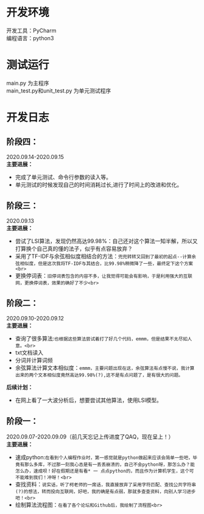 开发环境<br>
=====
开发工具：PyCharm<br>
编程语言：python3<br>

测试运行<br>
=====
main.py 为主程序<br>
main_test.py和unit_test.py 为单元测试程序<br>

开发日志<br>
=====

阶段四：<br>
----
2020.09.14-2020.09.15<br>
**主要进展：<br>**
* 完成了单元测试、命令行参数的读入等。<br>
* 单元测试的时候发现自己的时间消耗过长,进行了时间上的改进和优化。<br>

阶段三：<br>
----
2020.09.13<br>
**主要进展：<br>**
* 尝试了LSI算法，发现仍然高达99.98%：自己还对这个算法一知半解，所以又打算换个自己真的懂的法子，似乎有点容易放弃？<br>
* 采用了TF-IDF与余弦相似度相结合的方法：`兜兜转转又回到了最初的起点--计算余弦相似度，但是这次我将TF-IDF与其结合，比99.98%稍微降了一些，最终定下这个方案<br>`
* 更换停词表：`旧停词表包含的内容不多，让我觉得可能会有影响，于是利用强大的互联网，更换停词表，效果的确好了不少<br>`

阶段二：<br>
----
2020.09.10-2020.09.12<br>
**主要进展：<br>**
* 查询了很多算法:`也根据这些算法尝试着打了好几个代码，emmm，但是结果不太尽如人意。<br>`
* txt文档读入<br>
* 分词并计算词频<br>
* 余弦算法计算文本相似度：`emmm，主要问题出现在这，余弦算法有点慢不说，我计算出来的两个文本相似度竟然高达99.98%(?),这不是有点问题了，是有很大的问题。`<br>

**后续计划：<br>**
* 在网上看了一大波分析后，想要尝试其他算法，使用LSI模型。<br>

阶段一：<br>
----
2020.09.07-2020.09.09（前几天忘记上传进度了QAQ，现在呈上！）<br>
**主要进展：<br>**
* 速成python:`在看到个人编程作业时，第一感觉就是python做起来应该会简单一些吧，毕竟有那么多库，不过那一刻我心态是有一丢丢崩溃的，自己不会python呀，那怎么办？能怎么办，速成呗！好在假期还是有看* 一 点点python的，而且作为计算机学生，这个可不能难到我们！冲呀！<br>`
* 查找资料：`说实话，听了柯老师的一席话，我直接放弃了采用字符匹配、查找公共字符串(?)的想法，转而投向互联网，好吧，我的确是有点弱，那就多查查资料，向别人学习进步吧！<br>`
* 绘制算法流程图：`在看了各个论坛和Github后，我绘制了流程图<br>`
